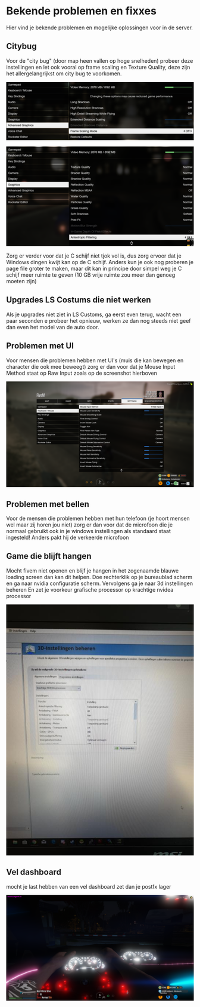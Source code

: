 # Bekende problemen en fixxes
Hier vind je bekende problemen en mogelijke oplossingen voor in de server.

## Citybug

Voor de "city bug" (door map heen vallen op hoge snelheden) probeer deze instellingen en let ook vooral op frame scaling en Texture Quality, deze zijn het allergelangrijkst om city bug te voorkomen.

![Advanced_graphics](img/setting-1.png)

![Graphics](img/setting-2.png)

Zorg er verder voor dat je C schijf niet tjok vol is, dus zorg ervoor dat je Windows dingen kwijt kan op de C schijf. Anders kun je ook nog proberen je page file groter te maken, maar dit kan in principe door simpel weg je C schijf meer ruimte te geven (10 GB vrije ruimte zou meer dan genoeg moeten zijn)

## Upgrades LS Costums die niet werken

Als je upgrades niet ziet in LS Customs, ga eerst even terug, wacht een paar seconden e probeer het opnieuw, werken ze dan nog steeds niet geef dan even het model van de auto door.


## Problemen met UI

Voor mensen die problemen hebben met UI's (muis die kan bewegen en character die ook mee beweegt) zorg er dan voor dat je Mouse Input Method staat op Raw Input zoals op de screenshot hierboven

![Mouse-settings](img/setting-3.png)

## Problemen met bellen

Voor de mensen die problemen hebben met hun telefoon (je hoort mensen wel maar zij horen jou niet) zorg er dan voor dat de microfoon die je normaal gebruikt ook in je windows instellingen als standaard staat ingesteld! Anders pakt hij de verkeerde microfoon

## Game die blijft hangen

Mocht fivem niet openen en blijf je hangen in het zogenaamde blauwe loading screen dan kan dit helpen.
Doe rechterklik op je bureaublad scherm en ga naar nvidia configuratie scherm. Vervolgens ga je naar 3d instellingen beheren
En zet je voorkeur grafische processor op krachtige nvidea processor

![3d-settings](img/setting-4.jpg)

## Vel dashboard

mocht je last hebben van een vel dashboard zet dan je postfx lager

![dashboard](img/dashboard.png)